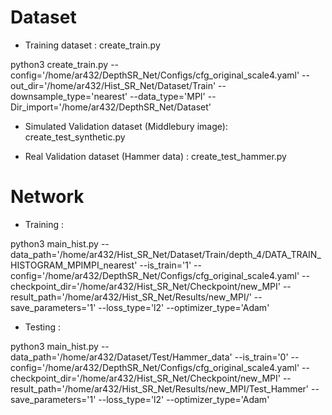 # Dataset 
- Training dataset : create_train.py

python3 create_train.py --config='/home/ar432/DepthSR_Net/Configs/cfg_original_scale4.yaml' --out_dir='/home/ar432/Hist_SR_Net/Dataset/Train' --downsample_type='nearest' --data_type='MPI' --Dir_import='/home/ar432/DepthSR_Net/Dataset'

- Simulated Validation dataset (Middlebury image): create_test_synthetic.py

- Real Validation dataset (Hammer data) : create_test_hammer.py 


# Network 
- Training : 

python3 main_hist.py --data_path='/home/ar432/Hist_SR_Net/Dataset/Train/depth_4/DATA_TRAIN_HISTOGRAM_MPIMPI_nearest' --is_train='1' --config='/home/ar432/DepthSR_Net/Configs/cfg_original_scale4.yaml' --checkpoint_dir='/home/ar432/Hist_SR_Net/Checkpoint/new_MPI'  --result_path='/home/ar432/Hist_SR_Net/Results/new_MPI/' --save_parameters='1'  --loss_type='l2' --optimizer_type='Adam'


- Testing :

python3 main_hist.py --data_path='/home/ar432/Dataset/Test/Hammer_data' --is_train='0' --config='/home/ar432/DepthSR_Net/Configs/cfg_original_scale4.yaml' --checkpoint_dir='/home/ar432/Hist_SR_Net/Checkpoint/new_MPI'  --result_path='/home/ar432/Hist_SR_Net/Results/new_MPI/Test_Hammer' --save_parameters='1'  --loss_type='l2' --optimizer_type='Adam'
